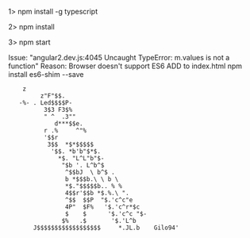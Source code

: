 1> npm install -g typescript

2> npm install

3> npm start        

        
Issue: "angular2.dev.js:4045 Uncaught TypeError: m.values is not a function"
Reason: Browser doesn't support ES6
ADD <script src="../node_modules/es6-shim/es6-shim.js"></script> to index.html
npm install es6-shim --save




        z                                               
             z"F"$$.                                              
       -%- . Led$$$$P-                                            
              3$3 F3$%                                            
              " ^  .3""                                           
                 d***$$e.                                         
              r .%     ^"%                                        
              '$$r                                                
               3$$  *$*$$$$$                                      
                '$$. *b'b"$*$.                                    
                  *$. "L^L"b"$-                                   
                   "$b '. L^b^$                                   
                    ^$$bJ  \ b^$ .                                
                    b *$$$b.\ \ b \                               
                    *$."$$$$$b.. % %                              
                    4$$r'$$b *$.%.\ ".                            
                    ^$$  $$P  "$.'c^c"e                           
                    4P"  $F%   '$.'c^r*$c                         
                    $    $      '$.'c^c "$-                       
                   $%   .$       '$.'L^b                          
           J$$$$$$$$$$$$$$$$$$     *.JL.b    Gilo94'           